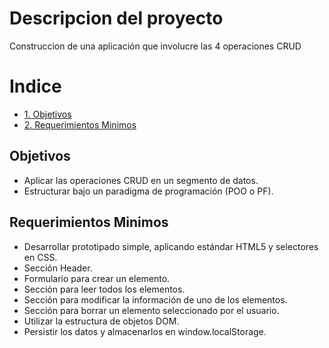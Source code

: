 # Descripcion del proyecto

Construccion de una aplicación que involucre las 4 operaciones CRUD

# Indice
* [1. Objetivos](#Objetivos)
* [2. Requerimientos Minimos](#Requerimientos-Minimos)

## Objetivos
- Aplicar las operaciones CRUD en un segmento de datos.
- Estructurar bajo un paradigma de programación (POO o PF).

## Requerimientos Minimos
- Desarrollar prototipado simple, aplicando estándar HTML5 y selectores en CSS.
- Sección Header.
- Formulario para crear un elemento.
- Sección para leer todos los elementos.
- Sección para modificar la información de uno de los elementos.
- Sección para borrar un elemento seleccionado por el usuario.
- Utilizar la estructura de objetos DOM.
- Persistir los datos y almacenarlos en window.localStorage.